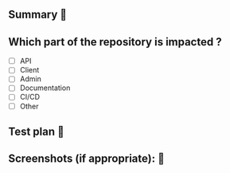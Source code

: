 ## Summary 📝
<!--- Describe your changes, include tickets if applicable -->

## Which part of the repository is impacted ?

- [ ] API
- [ ] Client
- [ ] Admin
- [ ] Documentation
- [ ] CI/CD
- [ ] Other

## Test plan 🧪
<!--- Please describe the tests that you ran to verify your changes or which need to be done -->

## Screenshots (if appropriate): 📸
